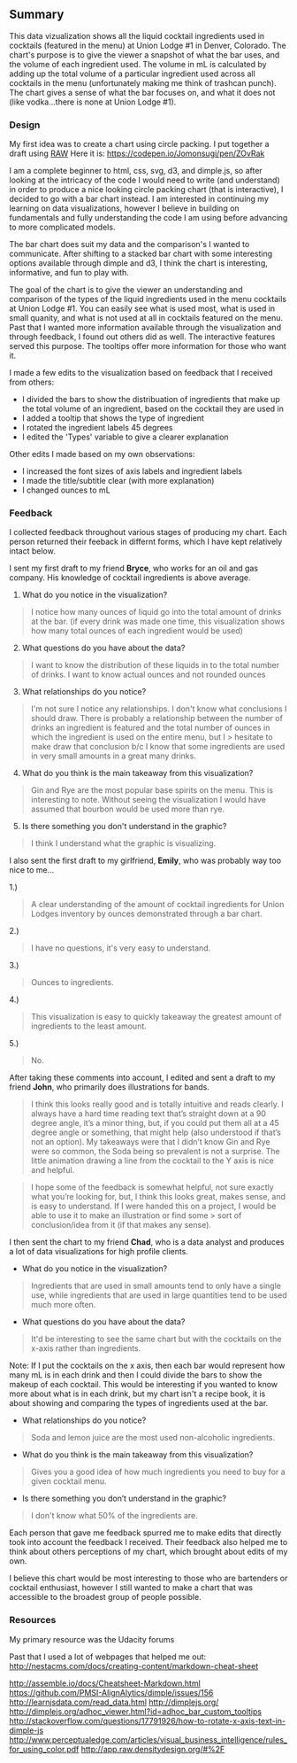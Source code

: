 ## Summary

This data vizualization shows all the liquid cocktail ingredients used in cocktails (featured in the menu) at Union Lodge #1
in Denver, Colorado. The chart's purpose is to give the viewer a snapshot
of what the bar uses, and the volume of each ingredient used. The volume 
in mL is calculated by adding up the total volume of a particular ingredient 
used across all cocktails in the menu (unfortunately making me think of trashcan punch). 
The chart gives a sense of what the bar focuses on, and what it does not 
(like vodka...there is none at Union Lodge #1).

### Design

My first idea was to create a chart using circle packing. I put together a draft using [RAW](http://app.raw.densitydesign.org/#%2F)
Here it is: https://codepen.io/Jomonsugi/pen/ZOvRak

I am a complete beginner to html, css, svg, d3, and dimple.js, so after looking
at the intricacy of the code I would need to write (and understand) in order to 
produce a nice looking circle packing chart (that is interactive), I decided to go 
with a bar chart instead. I am interested in continuing my learning on data visualizations,
however I believe in building on fundamentals and fully understanding the code
I am using before advancing to more complicated models. 

The bar chart does suit my data and the comparison's I wanted to communicate.
After shifting to a stacked bar chart with some interesting options available through
dimple and d3, I think the chart is interesting, informative, and fun to play with. 

The goal of the chart is to give the viewer an understanding and comparison of the types 
of the liquid ingredients used in the menu cocktails at Union Lodge #1. You can easily see 
what is used most, what is used in small quanity, and what is not used at all in cocktails 
featured on the menu. Past that I wanted more information available through the visualization
and through feedback, I found out others did as well. The interactive features served this purpose.
The tooltips offer more information for those who want it.

I made a few edits to the visualization based on feedback that I received
from others: 

* I divided the bars to show the distribuation of ingredients that make up 
the total volume of an ingredient, based on the cocktail they are used in 
* I added a tooltip that shows the type of ingredient
* I rotated the ingredient labels 45 degrees 
* I edited the 'Types' variable to give a clearer explanation

Other edits I made based on my own observations:

* I increased the font sizes of axis labels and ingredient labels
* I made the title/subtitle clear (with more explanation)
* I changed ounces to mL

### Feedback

I collected feedback throughout various stages of producing my chart. 
Each person returned their feeback in differnt forms, which I have kept relatively intact below. 

I sent my first draft to my friend **Bryce**, who works for an oil and gas company. 
His knowledge of cocktail ingredients is above average. 

1. What do you notice in the visualization?

 > I notice how many ounces of liquid go into the total amount of drinks at the bar. (if every drink was made one time, 
 > this visualization shows how many total ounces of each ingredient would be used)

2. What questions do you have about the data?

 > I want to know the distribution of these liquids in to the total number of drinks. 
 > I want to know actual ounces and not rounded ounces

3. What relationships do you notice?

 > I'm not sure I notice any relationships. I don't know what conclusions I should draw. There is probably a relationship between the 
 > number of drinks an ingredient is featured and the total number of ounces in which the ingredient is used on the entire menu, but I > hesitate to make draw that conclusion b/c I know that some ingredients are used in very small amounts in a great many drinks.

4. What do you think is the main takeaway from this visualization?

 > Gin and Rye are the most popular base spirits on the menu. This is interesting to note. Without seeing the visualization I would 
 > have assumed that bourbon would be used more than rye. 

5. Is there something you don't understand in the graphic?

 > I think I understand what the graphic is visualizing. 

I also sent the first draft to my girlfriend, **Emily**, who was probably way too nice to me...

1.) 
 > A clear understanding of the amount of cocktail ingredients for Union Lodges inventory by ounces demonstrated through a bar chart.

2.) 
 > I have no questions, it's very easy to understand.

3.) 
 > Ounces to ingredients.

4.) 
 > This visualization is easy to quickly takeaway the greatest amount of ingredients to the least amount. 

5.) 
 > No.

After taking these comments into account, I edited and sent a draft to my friend **John**, 
who primarily does illustrations for bands. 

> I think this looks really good and is totally intuitive and reads clearly. I always have a hard time reading text that’s straight 
> down at a 90 degree angle, it’s a minor thing, but, if you could put them all at a 45 degree angle or something, that might help 
> (also understood if that’s not an option). My takeaways were that I didn’t know Gin and Rye were so common, the Soda being so 
> prevalent is not a surprise. The little animation drawing a line from the cocktail to the Y axis is nice and helpful. 

> I hope some of the feedback is somewhat helpful, not sure exactly what you’re looking for, but, I think this looks great, makes 
> sense, and is easy to understand. If I were handed this on a project, I would be able to use it to make an illustration or find some > sort of conclusion/idea from it (if that makes any sense). 

I then sent the chart to my friend **Chad**, who is a data analyst and produces a lot of data visualizations for high profile clients. 

* What do you notice in the visualization?

 > Ingredients that are used in small amounts tend to only have a single use, while ingredients 
 > that are used in large quantities tend to be used much more often.
 
* What questions do you have about the data?

 > It'd be interesting to see the same chart but with the cocktails on the x-axis rather than ingredients.
 
Note: If I put the cocktails on the x axis, then each bar would represent how many mL is in each drink
and then I could divide the bars to show the makeup of each cocktail. This would be interesting if you 
wanted to know more about what is in each drink, but my chart isn't a recipe book, it is about showing and 
comparing the types of ingredients used at the bar. 
 
* What relationships do you notice?

 > Soda and lemon juice are the most used non-alcoholic ingredients.
 
* What do you think is the main takeaway from this visualization?

 > Gives you a good idea of how much ingredients you need to buy for a given cocktail menu.
 
* Is there something you don’t understand in the graphic?

 > I don't know what 50% of the ingredients are.


Each person that gave me feedback spurred me to make edits that directly took into account the 
feedback I received. Their feedback also helped me to think about others perceptions of my chart, 
which brought about edits of my own. 

I believe this chart would be most interesting to those who are bartenders or cocktail enthusiast, however
I still wanted to make a chart that was accessible to the broadest group of people possible. 

### Resources 
My primary resource was the Udacity forums

Past that I used a lot of webpages that helped me out:
http://nestacms.com/docs/creating-content/markdown-cheat-sheet

http://assemble.io/docs/Cheatsheet-Markdown.html
https://github.com/PMSI-AlignAlytics/dimple/issues/156
http://learnjsdata.com/read_data.html
http://dimplejs.org/
http://dimplejs.org/adhoc_viewer.html?id=adhoc_bar_custom_tooltips
http://stackoverflow.com/questions/17791926/how-to-rotate-x-axis-text-in-dimple-js
http://www.perceptualedge.com/articles/visual_business_intelligence/rules_for_using_color.pdf
http://app.raw.densitydesign.org/#%2F











